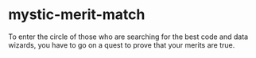 # mystic-merit-match
To enter the circle of those who are searching for the best code and data wizards, you have to go on a quest to prove that your merits are true. 

